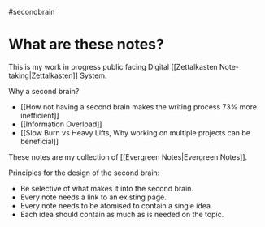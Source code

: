 #secondbrain
# What are these notes?
This is my work in progress public facing Digital [[Zettalkasten Note-taking|Zettalkasten]] System.

Why a second brain? 
- [[How not having a second brain makes the writing process 73% more inefficient]]
- [[Information Overload]] 
- [[Slow Burn vs Heavy Lifts, Why working on multiple projects can be beneficial]]

These notes are my collection of [[Evergreen Notes|Evergreen Notes]]. 

Principles for the design of the second brain:
- Be selective of what makes it into the second brain.
- Every note needs a link to an existing page. 
- Every note needs to be atomised to contain a single idea. 
- Each idea should contain as much as is needed on the topic. 






